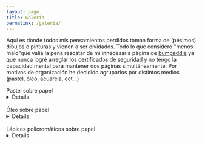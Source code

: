 ```yaml
---
layout: page
title: Galería
permalink: /galeria/
---
```

Aquí es donde todos mis pensamientos perdidos toman forma de (pésimos) dibujos o pinturas y vienen a ser olvidados. Todo lo que considero "menos malo"que valía la pena rescatar de mi innecesaria página de [bumpaddle](http://www.bumpaddle.com) ya que nunca logré arreglar los certificados de seguridad y no tengo la capacidad mental para mantener dos páginas simultáneamente. Por motivos de organización he decidido agruparlos por distintos medios (pastel, óleo, acuarela, ect...)

<summary>Pastel sobre papel</summary>
<details>
<b>Philadelphia Beer Volcano</b>
<img src="https://i.imgur.com/CXnXl0o.jpg">
<br>
<br>
<b>Are You Banging That Casaba, Frank?</b>
<img src="https://i.imgur.com/jedEyJ3.jpg">
<br>
<br>
<b>Buddy Holly</b>
<img src="https://i.imgur.com/RyjnS0H.jpg">
<br>
<br>
<b>Story Of An Artist (Daniel Johnston)</b>
<img src="https://i.imgur.com/ubJGlvr.jpg">
<br>
<br>
<b>Ethan Klein (h3h3)</b>
<img src="https://i.imgur.com/kzCf3vt.jpg">
<br>
<br>
<b>Podcats</b>
<img src="https://i.imgur.com/N5iuubN.jpg">
</details>
<br>
<summary>Óleo sobre papel</summary>
<details>
Nostalgia (Boba Fett)
<img src="https://i.imgur.com/akH6jsT.jpg">
<br>
<br>
  <b>Inocencia</b> (óleo sobre cartón)
  <img src="https://i.imgur.com/Ze6Lbnl.jpg>
</details>
<br>
<summary>Acuarela sobre papel</summary>
<details>
<b>Moonrise Kingdom</b>
<img src="https://i.imgur.com/ZPyklyy.jpg">
<br>
<br>
<b>Sam Shakusky (Moonrise Kingdom</b>
<img src="https://i.imgur.com/5U4DW7T.jpg">
<br>
<br>
<b>Perro</b>
<img src="https://i.imgur.com/x0RJX46.jpg">
<br>
<br>
<b>Teorías Conspirativas</b>
<img src="https://i.imgur.com/F5ghXeU.jpg">
<br>
<br>
<b>Buddy Holly</b>
<img src="https://i.imgur.com/EhOKSym.jpg">
</details>
<br>
<summary>Lápices policromáticos sobre papel</summary>
<details>
  <b>Rejected Unknown (Daniel Johnston)</b>
  <img src="https://i.imgur.com/y9hmouV.jpg">
</details>

